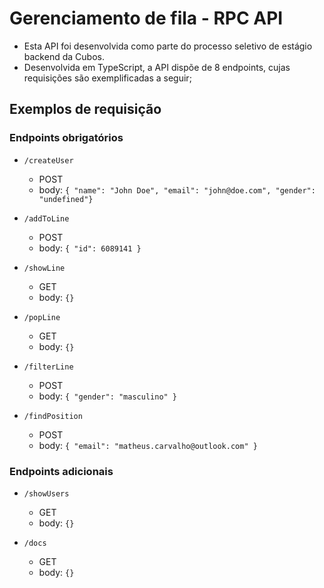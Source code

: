 # Gerenciamento de fila - RPC API
- Esta API foi desenvolvida como parte do processo seletivo de estágio backend da Cubos.
- Desenvolvida em TypeScript, a API dispõe de 8 endpoints, cujas requisições são exemplificadas a seguir;

## Exemplos de requisição

### Endpoints obrigatórios
- `/createUser`
    - POST
    - body: ```{ "name": "John Doe", "email": "john@doe.com", "gender": "undefined"}```
    
- `/addToLine`
    - POST
    - body: ```{ "id": 6089141 }```

- `/showLine`
    - GET
    - body: ```{}```

- `/popLine`
    - GET
    - body: ```{}```

- `/filterLine`
    - POST
    - body: ```{ "gender": "masculino" }```

- `/findPosition`
    - POST
    - body: ```{ "email": "matheus.carvalho@outlook.com" }```
    
### Endpoints adicionais 

- `/showUsers`
  - GET
  - body: ```{}```

- `/docs`
  - GET
  - body: ```{}```


